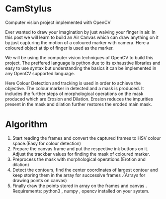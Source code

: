 # CamStylus
Computer vision project implemented with OpenCV

Ever wanted to draw your imagination by just waiving your finger in air. In this post we will learn to build an Air Canvas which can draw anything on it by just capturing the motion of a coloured marker with camera. Here a coloured object at tip of finger is used as the marker.

We will be using the computer vision techniques of OpenCV to build this project. The preffered language is python due to its exhaustive libraries and easy to use syntax but understanding the basics it can be implemented in any OpenCV supported language.

Here Colour Detection and tracking is used in order to achieve the objective. The colour marker in detected and a mask is produced. It includes the further steps of morphological operations on the mask produced which are Erosion and Dilation. Erosion reduces the impurities present in the mask and dilation further restores the eroded main mask.

# Algorithm
1. Start reading the frames and convert the captured frames to HSV colour space.(Easy for colour detection)
2. Prepare the canvas frame and put the respective ink buttons on it. Adjust the trackbar values for finding the mask of coloured marker.
3. Preprocess the mask with morphological operations.(Erotion and dilation)
4. Detect the contours, find the center coordinates of largest contour and keep storing them in the array for successive frames .(Arrays for drawing points on canvas)
5. Finally draw the points stored in array on the frames and canvas .
Requirements: python3 , numpy , opencv installed on your system.
